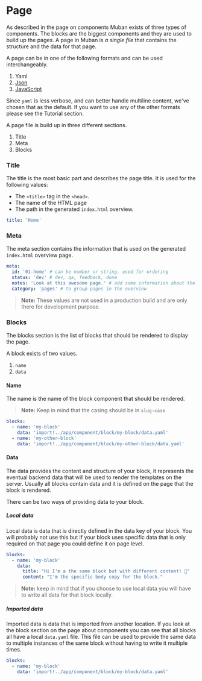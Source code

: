 # Page

As described in the page on components Muban exists of three types of components. The blocks are the
biggest components and they are used to build up the pages. A page in Muban is _a single file_ that
contains the structure and the data for that page.

A page can be in one of the following formats and can be used interchangeably.

1. Yaml
2. [Json](./12-guides.md#Using-JSON-for-page-files)
3. [JavaScript](./12-guides.md#Using-JavaScript-for-page-files)

Since `yaml` is less verbose, and can better handle multiline content, we've chosen that as the
default. If you want to use any of the other formats please see the Tutorial section.

A page file is build up in three different sections.

1. Title
2. Meta
3. Blocks

### Title

The title is the most basic part and describes the page title. It is used for the following values:

- The `<title>` tag in the `<head>`.
- The name of the HTML page
- The path in the generated `index.html` overview.

```yaml
title: 'Home'
```

### Meta

The meta section contains the information that is used on the generated `index.html` overview page.

```yaml
meta:
  id: '01-home' # can be number or string, used for ordering
  status: 'dev' # dev, qa, feedback, done
  notes: 'Look at this awesome page.' # add some information about the page
  category: 'pages' # to group pages in the overview
```

> **Note:** These values are not used in a production build and are only there for development
> purpose.

### Blocks

The blocks section is the list of blocks that should be rendered to display the page.

A block exists of two values.

1. `name`
2. `data`

#### Name

The name is the name of the block component that should be rendered.

> **Note:** Keep in mind that the casing should be in `slug-case`

```yaml
blocks:
  - name: 'my-block'
    data: 'import!../app/component/block/my-block/data.yaml'
  - name: 'my-other-block'
    data: 'import!../app/component/block/my-other-block/data.yaml'
```

#### Data

The data provides the content and structure of your block, it represents the eventual backend data
that will be used to render the templates on the server. Usually all blocks contain data and it is
defined on the page that the block is rendered.

There can be two ways of providing data to your block.

##### Local data

Local data is data that is directly defined in the data key of your block. You will probably not use
this but if your block uses specific data that is only required on that page you could define it on
page level.

```yaml
blocks:
  - name: 'my-block'
    data:
      title: "Hi I'm a the same block but with different content! 💪"
      content: "I'm the specific body copy for the block."
```

> **Note:** keep in mind that if you choose to use local data you will have to write all data for
> that block locally.

##### Imported data

Imported data is data that is imported from another location. If you look at the block section on
the page about components you can see that all blocks all have a local `data.yaml` file. This file
can be used to provide the same data to multiple instances of the same block without having to write
it multiple times.

```yaml
blocks:
  - name: 'my-block'
    data: 'import!../app/component/block/my-block/data.yaml'
```

